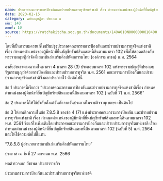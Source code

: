 ```yaml
---
name: ประกาศคณะกรรมการป้องกันและปราบปรามการทุจริตแห่งชาติ เรื่อง กำหนดตำแหน่งของผู้มีหน้าที่ยื่นบัญชีทรัพย์สินและหนี้สิน
date: 2023-02-15
category: ฉบับกฤษฎีกา ประเภท ก
เล่ม: 140
ตอนที่: 10
source: https://ratchakitcha.soc.go.th/documents/140A010N0000000010400.pdf
---
```


โดยที่เป็นการสมควรแก้ไขปรับปรุงประกาศคณะกรรมการป้องกันและปราบปรามการทุจริตแห่งชาติ เรื่อง กำหนดตำแหน่งของผู้มีหน้าที่ยื่นบัญชีทรัพย์สินและหนี้สินตามมาตรา 102 เพื่อให้สอดคล้องกับพระราชกฤษฎีกำจัดตั้งสถาบันส่งเสริมศิลปหัตถกรรมไทย (องค์การมหาชน) พ.ศ. 2564 

อาศัยอำนาจตามความในมาตรา 4 มาตรา 28 (3) ประกอบมาตรา 102 แห่งพระราชบัญญัติประกอบรัฐธรรมนูญว่าด้วยการป้องกันและปราบปรามการทุจริต พ.ศ. 2561 คณะกรรมการป้องกันและปราบปรามการทุจริตแห่งชาติจึงออกประกาศไว้ ดังต่อไปนี้

ข้อ 1 ประกาศนี้เรียกว่า “ประกาศคณะกรรมการป้องกันและปราบปรามการทุจริตแห่งชาติเรื่อง กำหนดตำแหน่งของผู้มีหน้าที่ยื่นบัญชีทรัพย์สินและหนี้สินตามมาตรา 102 ( ฉบับที่ 7) พ.ศ. 2566” 

ข้อ 2 ประกาศนี้ให้ใช้บังคับตั้งแต่วันถัดจากวันประกาศในราชกิจจานุเบกษา เป็นต้นไป

ข้อ 3 ให้ยกเลิกความในข้อ 7.8.5.8 ของข้อ 4 (7) แห่งประกาศคณะกรรมการป้องกัน และปราบปรามการทุจริตแห่งชาติ เรื่อง กำหนดตำแหน่งของผู้มีหน้าที่ยื่นบัญชีทรัพย์สินและหนี้สินตามมาตรา 102 พ.ศ. 2561 ซึ่งแก้ไขเพิ่มเติมโดยประกาศคณะกรรมการป้องกันและปราบปรามการทุจริตแห่งชาติ เรื่อง กำหนดตำแหน่งของผู้มีหน้าที่ยื่นบัญชีทรัพย์สินและหนี้สินตามมาตรา 102 (ฉบับที่ 5)  พ.ศ. 2564 และให้ใช้ความต่อไปนี้แทน

“7.8.5.8 ผู้อำนวยการสถาบันส่งเสริมศิลปหัตถกรรมไทย” 

ประกาศ ณ วันที่ 27 มกราคม พ.ศ. 2566

พลตำรวจเอก วัชรพล ประสารราชกิจ

ประธานกรรมการป้องกันและปราบปรามการทุจริตแห่งชาติ